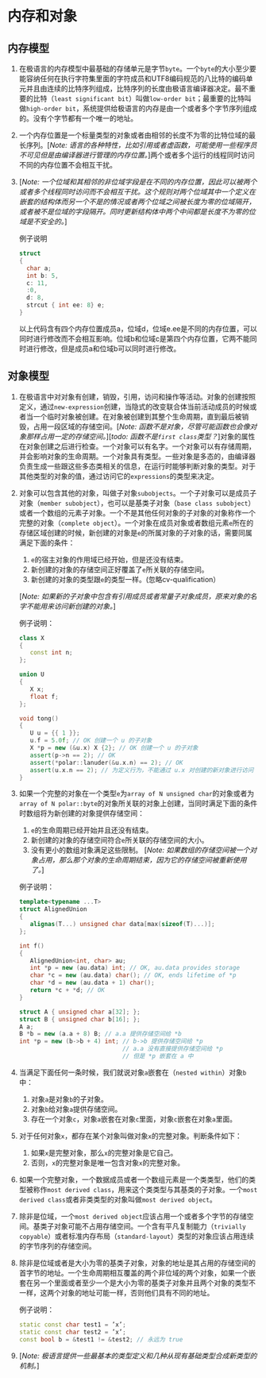 # 内存和对象
## 内存模型
1. 在极语言的内存模型中最基础的存储单元是字节`byte`。一个`byte`的大小至少要能容纳任何在执行字符集里面的字符成员和UTF8编码规范的八比特的编码单元并且由连续的比特序列组成，比特序列的长度由极语言编译器决定。最不重要的比特（`least significant bit`）叫做`low-order bit`；最重要的比特叫做`high-order bit`，系统提供给极语言的内存是由一个或者多个字节序列组成的。没有个字节都有一个唯一的地址。
2. 一个内存位置是一个标量类型的对象或者由相邻的长度不为零的比特位域的最长序列。[*Note: 语言的各种特性，比如引用或者虚函数，可能使用一些程序员不可见但是由编译器进行管理的内存位置。*]两个或者多个运行的线程同时访问不同的内存位置不会相互干扰。
3. [*Note: 一个位域和其相邻的非位域字段是在不同的内存位置，因此可以被两个或者多个线程同时访问而不会相互干扰。这个规则对两个位域其中一个定义在嵌套的结构体而另一个不是的情况或者两个位域之间被长度为零的位域隔开，或者被不是位域的字段隔开。同时更新结构体中两个中间都是长度不为零的位域是不安全的。*]
	
	例子说明
	
	```cpp
	struct 
	{
	  char a;
	  int b: 5,
	  c: 11,
	  :0,
	  d: 8,
	  strcut { int ee: 8} e;
	}
	```
	以上代码含有四个内存位置成员a，位域d，位域e.ee是不同的内存位置，可以同时进行修改而不会相互影响。位域b和位域c是第四个内存位置，它两不能同时进行修改，但是成员a和位域b可以同时进行修改。

## 对象模型

1. 在极语言中对对象有创建，销毁，引用，访问和操作等活动。对象的创建按照定义，通过`new-expression`创建，当隐式的改变联合体当前活动成员的时候或者当一个临时对象被创建。在对象被创建到其整个生命周期，直到最后被销毁，占用一段区域的存储空间。[*Note: 函数不是对象，尽管可能函数也会像对象那样占用一定的存储空间。*][*todo: 函数不是`first class`类型？*]对象的属性在对象创建之后进行检查。一个对象可以有名字。一个对象可以有存储周期，并会影响对象的生命周期。一个对象具有类型。一些对象是多态的，由编译器负责生成一些跟这些多态类相关的信息，在运行时能够判断对象的类型。对于其他类型的对象的值，通过访问它的`expressions`的类型来决定。
2. 对象可以包含其他的对象，叫做子对象`subobjects`。一个子对象可以是成员子对象（`member subobject`），也可以是基类子对象（`base class subobject`）或者一个数组的元素子对象。一个不是其他任何对象的子对象的对象称作一个完整的对象（`complete object`）。一个对象在成员对象或者数组元素`e`所在的存储区域创建的时候，新创建的对象是`e`的所属对象的子对象的话，需要同属满足下面的条件：
	1. `e`的宿主对象的作用域已经开始，但是还没有结束。
	2. 新创建的对象的存储空间正好覆盖了`e`所关联的存储空间。
	3. 新创建的对象的类型跟`e`的类型一样。(忽略cv-qualification）
	
	[*Note: 如果新的子对象中包含有引用成员或者常量子对象成员，原来对象的名字不能用来访问新创建的对象。*]
	
	例子说明：
	
	```cpp
	class X
	{
	   const int n;
	};
	
	union U
	{
	   X x;
	   float f;
	};
	
	void tong()
	{
	   U u = {{ 1 }};
	   u.f = 5.0f; // OK 创建一个 u 的子对象
	   X *p = new (&u.x) X {2}; // OK 创建一个 u 的子对象
	   assert(p->n == 2); // OK
	   assert(*polar::lanuder(&u.x.n) == 2); // OK
	   assert(u.x.n == 2); // 为定义行为，不能通过 u.x 对创建的新对象进行访问
	}
	```
3. 如果一个完整的对象在一个类型`e`为`array of N unsigned char`的对象或者为`array of N polar::byte`的对象所关联的对象上创建，当同时满足下面的条件时数组将为新创建的对象提供存储空间：
	1. `e`的生命周期已经开始并且还没有结束。
	2. 新创建的对象的存储空间符合`e`所关联的存储空间的大小。
	3. 没有更小的数组对象满足这些限制。
	[*Note: 如果数组的存储空间被一个对象占用，那么那个对象的生命周期结束，因为它的存储空间被重新使用了。*]
	
	例子说明：
	
	```cpp
	template<typename ...T>
	struct AlignedUnion
	{
	   alignas(T...) unsigned char data[max(sizeof(T)...)];
	};
	
	int f()
	{
	   AlignedUnion<int, char> au;
	   int *p = new (au.data) int; // OK, au.data provides storage
	   char *c = new (au.data) char(); // OK, ends lifetime of *p
	   char *d = new (au.data + 1) char();
	   return *c + *d; // OK
	}
	
	struct A { unsigned char a[32]; };
	struct B { unsigned char b[16]; };
	A a;
	B *b = new (a.a + 8) B; // a.a 提供存储空间给 *b
	int *p = new (b->b + 4) int; // b->b 提供存储空间给 *p
	                             // a.a 没有直接提供存储空间给 *p
	                             // 但是 *p 嵌套在 a 中
	```
4. 当满足下面任何一条时候，我们就说对象`a`嵌套在（`nested within`）对象`b`中：
	1. 对象`a`是对象`b`的子对象。
	2. 对象`b`给对象`a`提供存储空间。
	3. 存在一个对象`c`，对象`a`嵌套在对象`c`里面，对象`c`嵌套在对象`a`里面。
5. 对于任何对象`x`，都存在某个对象叫做对象`x`的完整对象。判断条件如下：
	1. 如果`x`是完整对象，那么`x`的完整对象是它自己。
	2. 否则，`x`的完整对象是唯一包含对象`x`的完整对象。
6. 如果一个完整对象，一个数据成员或者一个数组元素是一个类类型，他们的类型被称作`most derived class`，用来这个类类型与其基类的子对象。一个`most derived class`或者非类类型的对象叫做`most derived object`。
7. 除非是位域，一个`most derived object`应该占用一个或者多个字节的存储空间。基类子对象可能不占用存储空间。一个含有平凡复制能力（`trivially copyable`）或者标准内存布局（`standard-layout`）类型的对象应该占用连续的字节序列的存储空间。
8. 除非是位域或者是大小为零的基类子对象，对象的地址是其占用的存储空间的首字节的地址。一个生命周期相互覆盖的两个非位域的两个对象，如果一个嵌套在另一个里面或者至少一个是大小为零的基类子对象并且两个对象的类型不一样，这两个对象的地址可能一样，否则他们具有不同的地址。
	
	例子说明：
	
	```cpp
	static const char test1 = ’x’;
	static const char test2 = ’x’;
	const bool b = &test1 != &test2; // 永远为 true
	```
9. [*Note: 极语言提供一些最基本的类型定义和几种从现有基础类型合成新类型的机制。*]